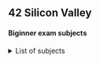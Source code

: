 ## 42 Silicon Valley ##

#### Biginner exam subjects ####

<details>
  <summary>List of subjects</summary>
                      
                      ✅ - passed Moulinette
    
    Level 0️⃣
    
    aff_a	           ✅
    aff_first_param	   ✅
    aff_last_param	   ✅
    aff_z	           ✅
    ft_countdown	  
    ft_print_numbers   ✅	
    hello	           ✅
    maff_alpha	   ✅
    maff_revalpha	   ✅
    only_a	           ✅
    only_z             ✅
    
    Level 1️⃣
    
    first_word	      
    fizzbuzz	    ✅
    ft_putstr           ✅ 
    ft_strcpy	    ✅
    ft_strlen	    ✅
    ft_swap	            ✅
    repeat_alpha        ✅
    rev_print	    ✅
    rot_13	            ✅
    rotone	
    search_and_replace  ✅	
    ulstr	
    
    Level 2️⃣
        
    alpha_mirror	      
    camel_to_snake	    ✅
    do_op	            ✅
    ft_atoi	            ✅
    ft_strcmp	    ✅
    ft_strcspn	    ✅
    ft_strdup	    ✅
    ft_strpbrk	        
    ft_strrev	    ✅
    ft_strspn	
    inter	
    is_power_of_2	
    last_word	    ✅
    max	
    print_bits	
    reverse_bits	    ✅
    snake_to_camel      ✅	
    swap_bits	
    union	            ✅
    wdmatch	
    
    Level 3️⃣
    
    add_prime_sum	
    epur_str	    ✅
    expand_str	    ✅
    ft_atoi_base	
    ft_list_size        ✅	
    ft_range	    ✅
    ft_rrange	    ✅
    hidenp	            ✅
    lcm	
    paramsum            ✅
    pgcd	
    print_hex	    ✅
    rstr_capitalizer	
    str_capitalizer	
    tab_mult	    ✅
    
    Level 4️⃣
    
    flood_fill	
    fprime	
    ft_itoa	            ✅
    ft_list_foreach	
    ft_list_remove_if	
    ft_split	
    rev_wstr	    ✅
    rostring	    ✅
    sort_int_tab        ✅	
    sort_list	
    
    Level 5️⃣
    
    brackets	
    brainfuck	
    check_mate	
    ft_itoa_base	
    options	
    print_memory	
    rpn_calc	
